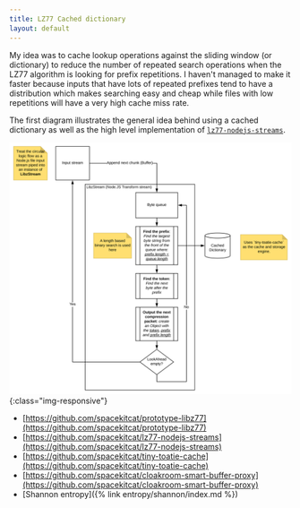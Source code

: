 ```yaml
---
title: LZ77 Cached dictionary
layout: default
---
```


My idea was to cache lookup operations against the sliding window (or dictionary) to reduce the number of repeated search operations when the LZ77 algorithm is looking for prefix repetitions. I haven't managed to make it faster because inputs that have lots of repeated prefixes tend to have a distribution which makes searching easy and cheap while files with low repetitions will have a very high cache miss rate.

The first diagram illustrates the general idea behind using a cached dictionary as well as the high level implementation of [`lz77-nodejs-streams`](https://github.com/spacekitcat/lz77-nodejs-streams).

![A high level overview of this implementation of the LZ77 compression algorithm. It explains that this implementation uses a cached dictionary to optimise the process of finding repeated token prefixes, which is does with the goal of compressing the input stream by eliminating redundancies.](/images/cached-lz77.svg){:class="img-responsive"}

- [https://github.com/spacekitcat/prototype-libz77](https://github.com/spacekitcat/prototype-libz77)
- [https://github.com/spacekitcat/lz77-nodejs-streams](https://github.com/spacekitcat/lz77-nodejs-streams)
- [https://github.com/spacekitcat/tiny-toatie-cache](https://github.com/spacekitcat/tiny-toatie-cache)
- [https://github.com/spacekitcat/cloakroom-smart-buffer-proxy](https://github.com/spacekitcat/cloakroom-smart-buffer-proxy)
- [Shannon entropy]({% link entropy/shannon/index.md %})
